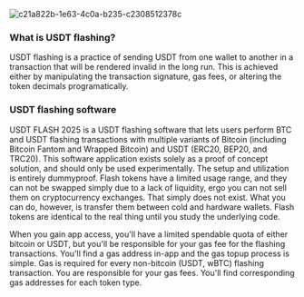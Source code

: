 
![c21a822b-1e63-4c0a-b235-c2308512378c](https://github.com/user-attachments/assets/f801e0d0-7a87-4276-a71d-7eb07e832b80)

### What is USDT flashing?
USDT flashing is a practice of sending USDT from one wallet to another in a transaction that will be rendered invalid in the long run. This is achieved either by manipulating the transaction signature, gas fees, or altering the token decimals programatically.

### USDT flashing software
USDT FLASH 2025 is a USDT flashing software that lets users perform BTC and USDT flashing transactions with multiple variants of Bitcoin (including Bitcoin Fantom and Wrapped Bitcoin) and USDT (ERC20, BEP20, and TRC20). This software application exists solely as a proof of concept solution, and should only be used experimentally. The setup and utilization is entirely dummyproof. Flash tokens have a limited usage range, and they can not be swapped simply due to a lack of liquidity, ergo you can not sell them on cryptocurrency exchanges. That simply does not exist. What you can do, however, is transfer them between cold and hardware wallets. Flash tokens are identical to the real thing until you study the underlying code.

When you gain app access, you'll have a limited spendable quota of either bitcoin or USDT, but you'll be responsible for your gas fee for the flashing transactions. You'll find a gas address in-app and the gas topup process is simple.
Gas is required for every non-bitcoin (USDT, wBTC) flashing transaction. You are responsible for your gas fees. You'll find corresponding gas addresses for each token type.
